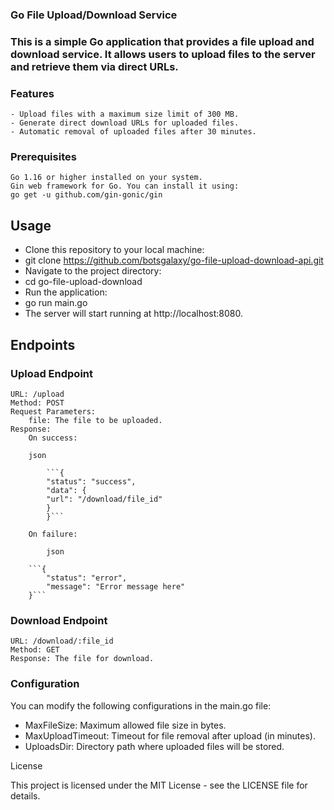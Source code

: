 ### Go File Upload/Download Service

### This is a simple Go application that provides a file upload and download service. It allows users to upload files to the server and retrieve them via direct URLs.

### Features

    - Upload files with a maximum size limit of 300 MB.
    - Generate direct download URLs for uploaded files.
    - Automatic removal of uploaded files after 30 minutes.

### Prerequisites

    Go 1.16 or higher installed on your system.
    Gin web framework for Go. You can install it using:
    go get -u github.com/gin-gonic/gin

## Usage

- Clone this repository to your local machine:
- git clone https://github.com/botsgalaxy/go-file-upload-download-api.git
- Navigate to the project directory:
- cd go-file-upload-download
- Run the application:
- go run main.go
- The server will start running at http://localhost:8080.

## Endpoints

### Upload Endpoint

    URL: /upload
    Method: POST
    Request Parameters:
        file: The file to be uploaded.
    Response:
        On success:

        json

            ```{
            "status": "success",
            "data": {
            "url": "/download/file_id"
            }
            }```

        On failure:

            json

        ```{
            "status": "error",
            "message": "Error message here"
        }```

### Download Endpoint

    URL: /download/:file_id
    Method: GET
    Response: The file for download.

### Configuration

You can modify the following configurations in the main.go file:

- MaxFileSize: Maximum allowed file size in bytes.
- MaxUploadTimeout: Timeout for file removal after upload (in minutes).
- UploadsDir: Directory path where uploaded files will be stored.

License

This project is licensed under the MIT License - see the LICENSE file for details.

